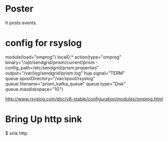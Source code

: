 # Poster
It posts events.

# config for rsyslog
module(load="omprog")
        local0.* action(type="omprog" binary="/opt/sendgrid/prism/current/prism -config_path=/etc/sendgrid/prism.properties" output="/var/log/sendgrid/prism.log" hup.signal="TERM" queue.spoolDirectory="/var/spool/rsyslog" queue.filename="prism_kafka_queue" queue.type="Disk" queue.maxdiskspace="1G")

http://www.rsyslog.com/doc/v8-stable/configuration/modules/omprog.html

# Bring Up http sink
$ sink http
